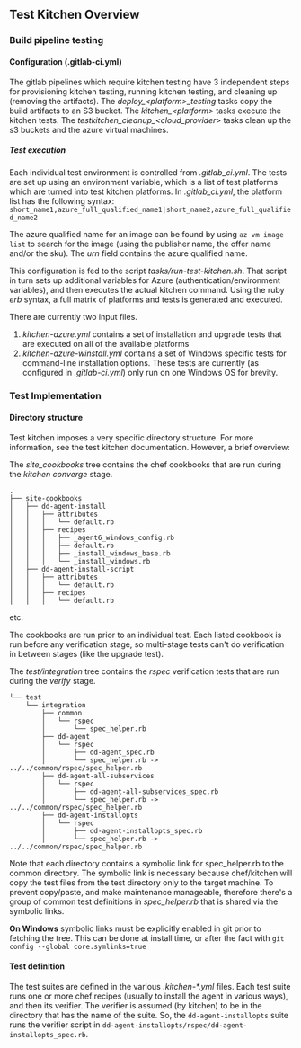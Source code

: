 ## Test Kitchen Overview

### Build pipeline testing

#### Configuration (.gitlab-ci.yml)

The gitlab pipelines which require kitchen testing have 3 independent steps for provisioning kitchen testing, running kitchen testing, and cleaning up (removing the artifacts).  The _deploy\_\<platform\>\_testing_ tasks copy the build artifacts to an S3 bucket.  The _kitchen\_\<platform\>_ tasks execute the kitchen tests.  The _testkitchen\_cleanup\_\<cloud_provider\>_ tasks clean up the s3 buckets and the azure virtual machines.

##### Test execution

Each individual test environment is controlled from _.gitlab\_ci.yml_.  The tests are set up using an environment variable, which is a list of test platforms which are turned into test kitchen platforms.  In _.gitlab\_ci.yml_, the platform list has the following syntax:
        `short_name1,azure_full_qualified_name1|short_name2,azure_full_qualified_name2`

The azure qualified name for an image can be found by using `az vm image list`  to search for the image (using the publisher name, the offer name and/or the sku). The _urn_ field contains the azure qualified name.

This configuration is fed to the script _tasks/run-test-kitchen.sh_. That script in turn sets up additional variables for Azure (authentication/environment variables), and then executes the actual kitchen command.  Using the ruby _erb_ syntax, a full matrix of platforms and tests is generated and executed.

There are currently two input files.
1. _kitchen-azure.yml_ contains a set of installation and upgrade tests that are executed on all of the available platforms
2. _kitchen-azure-winstall.yml_ contains a set of  Windows specific tests for command-line installation options. These tests are currently (as configured in _.gitlab-ci.yml_) only run on one Windows OS for brevity.

### Test Implementation

#### Directory structure

Test kitchen imposes a very specific directory structure.  For more information, see the test kitchen documentation.  However, a brief overview:

The _site\_cookbooks_ tree contains the chef cookbooks that are run during the _kitchen converge_ stage.  
```
.
├── site-cookbooks
│   ├── dd-agent-install
│   │   ├── attributes
│   │   │   └── default.rb
│   │   ├── recipes
│   │   │   ├── _agent6_windows_config.rb
│   │   │   ├── default.rb
│   │   │   ├── _install_windows_base.rb
│   │   │   └── _install_windows.rb
│   ├── dd-agent-install-script
│   │   ├── attributes
│   │   │   └── default.rb
│   │   ├── recipes
│   │   │   └── default.rb
```
etc.

The cookbooks are run prior to an individual test.  Each listed cookbook is run before any verification stage, so multi-stage tests can't do verification in between stages (like the upgrade test).

The _test/integration_ tree contains the _rspec_ verification tests that are run during the _verify_ stage.

```
└── test
    └── integration
        ├── common
        │   └── rspec
        │       └── spec_helper.rb
        ├── dd-agent
        │   └── rspec
        │       ├── dd-agent_spec.rb
        │       └── spec_helper.rb -> ../../common/rspec/spec_helper.rb
        ├── dd-agent-all-subservices
        │   └── rspec
        │       ├── dd-agent-all-subservices_spec.rb
        │       └── spec_helper.rb -> ../../common/rspec/spec_helper.rb
        ├── dd-agent-installopts
        │   └── rspec
        │       ├── dd-agent-installopts_spec.rb
        │       └── spec_helper.rb -> ../../common/rspec/spec_helper.rb
```
Note that each directory contains a symbolic link for spec_helper.rb to the common directory.  The symbolic link is necessary because chef/kitchen will copy the test files from the test directory only to the target machine.  To prevent copy/paste, and make maintenance manageable, therefore there's a group of common test definitions in _spec\_helper.rb_ that is shared via the symbolic links.

**On Windows** symbolic links must be explicitly enabled in git prior to fetching the tree.  This can be done at install time, or after the fact with `git config --global core.symlinks=true`

#### Test definition

The test suites are defined in the various _.kitchen-*.yml_ files.  Each test suite runs one or more chef recipes (usually to install the agent in various ways), and then its verifier.  The verifier is assumed (by kitchen) to be in the directory that has the name of the suite.  So, the `dd-agent-installopts` suite runs the verifier script in `dd-agent-installopts/rspec/dd-agent-installopts_spec.rb`.